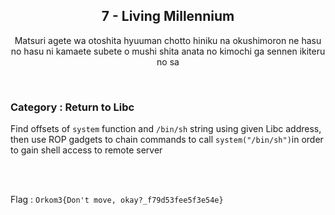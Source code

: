 <h2 align=center>7 - Living Millennium</h2>
<p align=center>Matsuri agete wa otoshita hyuuman chotto hiniku na okushimoron ne hasu no hasu ni kamaete subete o mushi shita anata no kimochi ga sennen ikiteru no sa</p>

</br>
<h3> Category : Return to Libc</h3> 

Find offsets of `system` function and `/bin/sh`  string using given Libc address, then use ROP gadgets to chain commands to call `system("/bin/sh")`in order to gain shell access to remote server 

</br>
</br>

Flag : `Orkom3{Don't move, okay?_f79d53fee5f3e54e}`